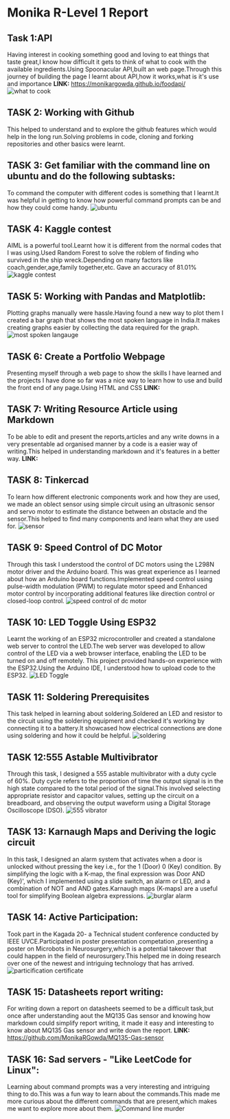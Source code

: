 # Monika R-Level 1 Report 
## Task 1:API
Having interest in cooking something good and loving to eat things that taste great,I know how difficult it gets to think of what to cook with the available ingredients.Using Spoonacular API,built an web page.Through this journey of building the page I learnt about API,how it works,what is it's use and importance
__LINK:__ https://monikargowda.github.io/foodapi/ 
![what to cook](api.png)

## TASK 2: Working with Github
This helped to understand and to explore the github features which would help in the long run.Solving problems in code, cloning and forking repositories and other basics were learnt.

## TASK 3: Get familiar with the command line on ubuntu and do the following subtasks:
To command the computer with different codes is something that I learnt.It was helpful in getting to know how powerful command prompts can be and how they could come handy.
![ubuntu](ubuntu.jpeg)

## TASK 4: Kaggle contest
AIML is a powerful tool.Learnt how it is different from the normal codes that I was using.Used Random Forest to solve the roblem of finding who survived in the ship wreck.Depending on many factors like coach,gender,age,family together,etc. Gave an accuracy of 81.01%
![kaggle contest](kaggle.jpg)

## TASK 5: Working with Pandas and Matplotlib:
Plotting graphs manually were hassle.Having found a new way to plot them I created a bar graph that shows the most spoken language in India.It makes creating graphs easier by collecting the data required for the graph.
![most spoken langauge](panda.jpg)

## TASK 6: Create a Portfolio Webpage
Presenting myself through a web page to show the skills I have learned and the projects I have done so far was a nice way to learn how to use and build the front end of any page.Using HTML and CSS 
__LINK:__

## TASK 7: Writing Resource Article using Markdown
To be able to edit and present the reports,articles and any write downs in a very presentable ad organised manner by a code is a easier way of writing.This helped in understanding markdown and it's features in a better way.
__LINK:__

## TASK 8: Tinkercad
To learn how different electronic components work and how they are used, we made an oblect sensor using  simple circuit using an ultrasonic sensor and servo motor to estimate the distance between an obstacle and the sensor.This helped to find many components and learn what they are used for.
![sensor](sensor.jpg)

## TASK 9: Speed Control of DC Motor
Through this task I understood the control of DC motors using the L298N motor driver and the Arduino board. This was great experience as I learned about how an Arduino board functions.Implemented speed control using pulse-width modulation (PWM) to regulate motor speed and Enhanced motor control by incorporating additional features like direction control or closed-loop control.
![speed control of dc motor](dcmotor.jpg)

## TASK 10: LED Toggle Using ESP32
Learnt the working of an ESP32 microcontroller and created a standalone web server to control the LED.The web server was developed to allow control of the LED via a web browser interface, enabling the LED to be turned on and off remotely. This project provided hands-on experience with the ESP32.Using the Arduino IDE, I understood how to upload code to the ESP32. 
![LED Toggle](toggle.jpg)

## TASK 11: Soldering Prerequisites
This task helped in learning about soldering.Soldered an LED and resistor to the circuit using the soldering equipment and checked it's working by connecting it to a battery.It showcased how electrical connections are done using soldering and how it could be helpful.
![soldering](solder.jpg)

## TASK 12:555 Astable Multivibrator
Through this task, I designed a 555 astable multivibrator with a duty cycle of 60%. Duty cycle refers to the proportion of time the output signal is in the high state compared to the total period of the signal.This involved selecting appropriate resistor and capacitor values, setting up the circuit on a breadboard, and observing the output waveform using a Digital Storage Oscilloscope (DSO).
![555 vibrator](555.jpeg)

## TASK 13: Karnaugh Maps and Deriving the logic circuit
In this task, I designed an alarm system that activates when a door is unlocked without pressing the key i.e., for the 1 (Door) 0 (Key) condition. By simplifying the logic with a K-map, the final expression was Door AND (Key)', which I implemented using a slide switch, an alarm or LED, and a combination of NOT and AND gates.Karnaugh maps (K-maps) are a useful tool for simplifying Boolean algebra expressions.
![burglar alarm](kmap.jpg)

## TASK 14: Active Participation:
Took part in the Kagada 20- a Technical student conference conducted by IEEE UVCE.Participated in poster presentation competation ,presenting a poster on Microbots in Neurosurgery,which is a potential takeover that could happen in the field of neurosurgery.This helped me in doing research over one of the newest and intriguing technology that has arrived.
![particification certificate](certificate.jpg)

## TASK 15: Datasheets report writing:
For writing down a report on datasheets seemed to be a difficult task,but once after understanding aout the MQ135 Gas sensor and knowing how markdown could simplify report writing, it made it easy and interesting to know about MQ135 Gas sensor and write down the report.
__LINK:__ https://github.com/MonikaRGowda/MQ135-Gas-sensor

## TASK 16: Sad servers - "Like LeetCode for Linux":
Learning about command prompts was a very interesting and intriguing thing to do.This was a fun way to learn about the commands.This made me more curious about the different commands that are present,which makes me want to explore more about them.
![Command line murder](linux.jpg)
